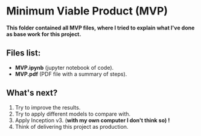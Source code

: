 # Minimum Viable Product (MVP)
**This folder contained all MVP files, where I tried to explain what I've done as base work for this project.**


## Files list:
- **MVP.ipynb** (jupyter notebook of code).
- **MVP.pdf** (PDF file with a summary of steps).

## What's next?
1. Try to improve the results.
3. Try to apply different models to compare with.
5. Apply Inception v3. (**with my own computer I don't think so) !**
6. Think of delivering this project as production.
